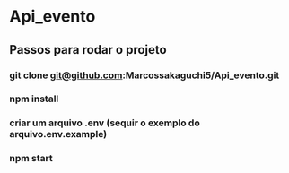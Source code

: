 # Api_evento

## Passos para rodar o projeto
### git clone git@github.com:Marcossakaguchi5/Api_evento.git
### npm install
### criar um arquivo .env (sequir o exemplo do arquivo.env.example)
### npm start
